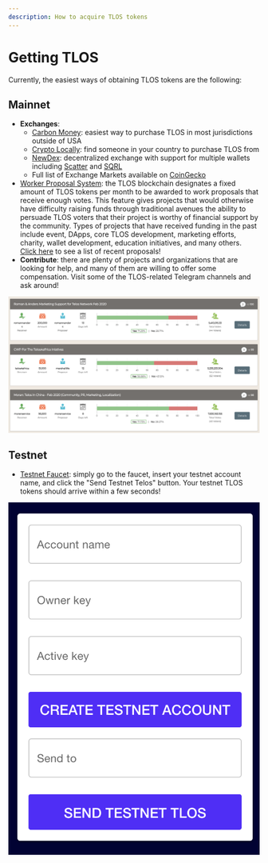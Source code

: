 ```yaml
---
description: How to acquire TLOS tokens
---
```


# Getting TLOS

Currently, the easiest ways of obtaining TLOS tokens are the following:

## Mainnet

* **Exchanges**: 
  * [Carbon Money](https://buy.carbon.money/?tokens=tlos): easiest way to purchase TLOS in most jurisdictions outside of USA
  * [Crypto Locally](https://cryptolocally.com/en/tlos/buy): find someone in your country to purchase TLOS from
  * [NewDex](https://newdex.io/trade/eosio.token-tlos-eos): decentralized exchange with support for multiple wallets including [Scatter](https://get-scatter.com/) and [SQRL](https://sqrlwallet.io/)
  * Full list of Exchange Markets available on [CoinGecko](https://www.coingecko.com/en/coins/telos#markets) 
* [Worker Proposal System](https://medium.com/telos-foundation/telos-user-guide-tutorial-worker-proposals-b9b5f422ef08): the TLOS blockchain designates a fixed amount of TLOS tokens per month to be awarded to work proposals that receive enough votes. This feature gives projects that would otherwise have difficulty raising funds through traditional avenues the ability to persuade TLOS voters that their project is worthy of financial support by the community. Types of projects that have received funding in the past include event, DApps, core TLOS development, marketing efforts, charity, wallet development, education initiatives, and many others. [Click here](https://chainspector.io/governance) to see a list of recent proposals!
* **Contribute**: there are plenty of projects and organizations that are looking for help, and many of them are willing to offer some compensation. Visit some of the TLOS-related Telegram channels and ask around!

![Example of a few WPS proposals that successfully received their requested funding](../.gitbook/assets/image%20%283%29.png)

## Testnet

* [Testnet Faucet](https://app.telos.net/testnet/developers): simply go to the faucet, insert your testnet account name, and click the "Send Testnet Telos" button. Your testnet TLOS tokens should arrive within a few seconds!

![](../.gitbook/assets/image%20%286%29.png)

